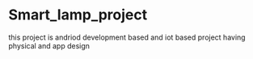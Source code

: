 # Smart_lamp_project
this project is andriod development based and iot based project having physical and app design

